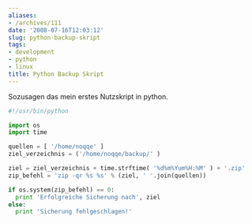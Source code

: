 ```yaml
---
aliases:
- /archives/111
date: '2008-07-16T12:03:12'
slug: python-backup-skript
tags:
- development
- python
- linux
title: Python Backup Skript
---
```


Sozusagen das mein erstes Nutzskript in python.

``` python
#!/usr/bin/python

import os
import time

quellen = [ '/home/noqqe' ]
ziel_verzeichnis = ('/home/noqqe/backup/' )

ziel = ziel_verzeichnis + time.strftime( '%d%m%Yum%H:%M' ) + '.zip'
zip_befehl = 'zip -qr %s %s' % (ziel, ' '.join(quellen))

if os.system(zip_befehl) == 0:
  print 'Erfolgreiche Sicherung nach', ziel
else:
  print 'Sicherung fehlgeschlagen!'
```